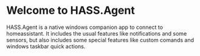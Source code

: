 # Welcome to HASS.Agent

HASS.Agent is a native windows companion app to connect to homeassistant. It includes the usual features like notifications and some sensors, but also includes some special features like custom comands and windows taskbar quick actions.
